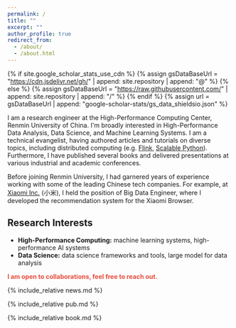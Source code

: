 ```yaml
---
permalink: /
title: ""
excerpt: ""
author_profile: true
redirect_from: 
  - /about/
  - /about.html
---
```


{% if site.google_scholar_stats_use_cdn %}
{% assign gsDataBaseUrl = "https://cdn.jsdelivr.net/gh/" | append: site.repository | append: "@" %}
{% else %}
{% assign gsDataBaseUrl = "https://raw.githubusercontent.com/" | append: site.repository | append: "/" %}
{% endif %}
{% assign url = gsDataBaseUrl | append: "google-scholar-stats/gs_data_shieldsio.json" %}

<span class='anchor' id='about-me'></span>

I am a research engineer at the High-Performance Computing Center, Renmin University of China. I'm broadly interested in High-Performance Data Analysis, Data Science, and Machine Learning Systems. I am a technical evangelist, having authored articles and tutorials on diverse topics, including distributed computing (e.g. [Flink](https://lulaoshi.info/flink/), [Scalable Python](https://scale-py.godaai.org/)). Furthermore, I have published several books and delivered presentations at various industrial and academic conferences.

Before joining Renmin University, I had garnered years of experience working with some of the leading Chinese tech companies. For example, at [Xiaomi Inc.](https://en.wikipedia.org/wiki/Xiaomi) (小米), I held the position of Big Data Engineer, where I developed the recommendation system for the Xiaomi Browser.

## Research Interests

- **High-Performance Computing:** machine learning systems, high-performance AI systems
- **Data Science:** data science frameworks and tools, large model for data analysis

<strong style="color:#e74d3c">I am open to collaborations, feel free to reach out.</strong>


{% include_relative news.md %}

{% include_relative pub.md %}

{% include_relative book.md %}